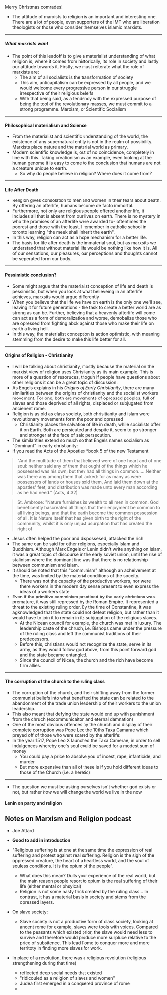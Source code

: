 Merry Christmas comrades! 
- The attitude of marxists to religion is an important and interesting one. There are a lot of people, even supporters of the IMT who are liberation theologists or those who consider themselves islamic marxists. 
---
##### What marxists want 
- The point of this leadoff is to give a materialist understanding of what religion is, where it comes from historically, its role in society and lastly our attitude towards it. Firstly, we must reiterate what the role of marxists are:
	- The aim of all socialists is the transformation of society 
	- This aim, anticapitalism can be expressed by all people, and we would welcome every progressive person in our struggle irrespective of their religious beleifs
	- With that being said, as a tendency with the expressed purpose of being the tool of the revolutionary masses, we must commit to a strong programme. Marxism, or Scientific Socialism
---
#### Philosophical materialism and Science
- From the materialist and scientific understanding of the world, the existence of any supernatural entity is not in the realm of possibility. Marxists place nature and the material world as primary. 
- Modern scientific knowledge is, out of no coincidence, completely in line with this. Taking creationism as an example, even looking at the human genome it is easy to come to the conclusion that humans are not a creature unique to earth.
	- So why do people believe in religion? Where does it come from? 

---
#### Life After Death 
- Religion gives consolation to men and women in their fears about death. By offering an afterlife, humans become de facto immortal. 
- Furthermore, not only are religious people offered another life, it includes all that is absent from our lives on earth. There is no mystery in who the promises of an afterlife were awarded to- oftentimes the poorest and those with the least. I remember in catholic school in toronto learning "the meek shall inherit the earth". 
- In this way, religion can act as a hope mechanism for a better life. 
- The basis for life after death is the immaterial soul, but as marxsits we understand that without material life would be nothing like how it is. All of our sensations, our pleasures, our perceptions and thoughts cannot be seperated form our body. 
--- 
#### Pessimistic conclusion? 
- Some might argue that the materialist conception of life and death is pessimistic, but when you look at what believeing in an afterlife achieves, marxsits would argue differently
- When you believe that the life we have on earth is the only one we'll see, leaving it for future generations - the task to create a better world are as strong as can be. Further, believing that a heavenly afterlife will come can act as a form of demoralization and worse, demobalize those who are opressed from fighting abck against those who make their life on earth a living hell. 
- In this way, the materialist conception is action optimistic, with meaning stemming from the desire to make this life better for all. 
----
#### Origins of Religion - Christianity 
- I will be talking about christianity, mostly because the material on the marxist view of religion uses Christianity as its main example. This is more of a question of resoruces, thoguh if people have questions about other religions it can be a great topic of discussion. 
- As Engels explains in his *Origins of Early Christianity*, there are many similarities between the origins of christianity and the socialist workers movement. For one, both are movements of opressed peoples, full of slaves and those deprived of all rights, displaced or subjugated from ancienent rome. 
- Religion is as old as class society, both chrisitianity and islam were revolutionary movements form the poor and opressed
	- Christianity places the salvation of life in death, while socialists offer it on Earth. Both are persicuted and despite it, seem to go stronger and stronger at the face of said persecution. 
- The similarities extend so much so that Engels names socialism as "Dominant" in early christianity: 
- If you read the Acts of the Apostles *book 5 of the new Testament 
> "And the multitude of them that believed were of one heart and of one soul: neither said any of them that ought of the things which he possessed was his own; but they had all things in common......Neither was there any among them that lacked: for as many as were possessors of lands or houses sold them, And laid them down at the apostles' feet, and distribution was made unto every man according as he had need." (Acts, 4:32)

> St. Ambrose: "Nature furnishes its wealth to all men in common. God beneficently hascreated all things that their enjoyment be common to all living beings, and that the earth become the common possession of all. It is Nature itself that has given birth to the right of the community, whilst it is only unjust usurpation that has created the right of
- Jesus often helped the poor and dispossesed, attacked the rich
- The same can be said for other religions, especially Islam and Buddhism. Although Marx Engels or Lenin didn't write anything on Islam, it was a great topic of discourse in the early soviet union, until the rise of stalinism where the dominant line was that there is no relationship between communism and islam. 
- It should be noted that this "communism" although an acheivement at the time, was limited by the material conditions of the soceity. 
	- There was not the capacity of the productive workers, nor were there workers in the modern day sense present to even express the ideas of a workers state
- Even if the primitive comminism practiced by the early christians was premature, it was still repressed by the Roman Empire. It represented a threat to the existing ruling order. By the time of Constantine, it was agknowledged that the state could not defeat religion, but rather than it would have to join it to remain in its subjugation of the religious slaves. 
	- At the Nicean council for example, the church was met in luxury. The leadership caste of the chruch, i.e. Bishops came under the pressure of the ruling class and left the communist traditions of their predecessors. 
	- Before this, christians would not recognize the state, serve in its army, as they would follow god above, from this point forward god and the state became entangled. 
	- Since the council of Nicea, the church and the rich have become firm allies.
---
#### The corruption of the church to the ruling class 
- The corruption of the church, and their shifting away from the former communist beliefs into what benefited the state can be related to the abandonment of the trade union leadership of their workers to the union leadership. 
- This also meant that defying the state would end up with punishment from the chruch (excommunicaiton and eternal damnation)
- One of the most obvious offences by the church and display of their complete corruption was Pope Leo the 10ths Taxa Camarae which preyed off of those who were scared by the afterlife: 
- In the year 1517, Pope Leo X launched the Taxa Camerae, in order to sell indulgences whereby one's soul could be saved for a modest sum of money 
	- You could pay a price to absolve you of incest, rape, infanticide, and murder
	- But more expensive than all of these is if you hold different ideas to those of the Church (i.e. a heretic)
---
- The question we must be asking ourselves isn't whether god exists or not, but rather *how* we will change the world we live in the now
#### Lenin on party and religion 


## Notes on Marxism and Religion podcast 
- Joe Attard 
- **Good to add in introduction**
- "Religious suffering is at one at the same time the expression of real suffering and protest against real suffering. Religion is the sigh of the oppressed creature, the heart of a heartless world, and the soul of souless conditions. It is the opium of the people". 
	- What does this mean? Dulls your experience of the real world, but the main reason people resort to opium is the real suffering of their life (either mental or phsyical)
	- Religion is not some nasty trick created by the ruling class... In contrast, it has a material basis in society and stems from the opressed layers. 

- On slave society: 
	- Slave society is not a productive form of class society, looking at ancent rome for example, slaves were tools with voices. Compared to the peasants which existed prior, the slave would need less to survive and therefore would produce more surpluce relative to the price of subsitence. This lead Rome to conquer more and more territoty in finding more slaves for work. 

- In place of a revolution, there was a religious revolution (religious strengthening during that time)
	- reflected deep social needs that existed
	- "ridicouled as a religion of slaves and women"
	- Judea first emerged in a conquered province of rome 
	- 